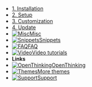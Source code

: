 - [1. Installation](install)
- [2. Setup](setup)
- [3. Customization](custom)
- [4. Update](update)
- [![Misc](https://icongr.am/clarity/layers.svg?size=16&color=808080)Misc](misc)
- [![Snippets](https://icongr.am/clarity/code.svg?size=16&color=808080)Snippets](snippets)
- [![FAQ](https://icongr.am/clarity/help-info.svg?size=16&color=808080)FAQ](faq)
- [![Video](https://icongr.am/clarity/video-gallery.svg?size=16&color=808080)Video tutorials](video)
- **Links**
- [![OpenThinking](https://icongr.am/feather/corner-down-right.svg?size=16&color=808080)OpenThinking](https://openthinking.net/?ref=ghsb)
- [![Themes](https://icongr.am/feather/corner-down-right.svg?size=16&color=808080)More themes](https://openthinking.net/shopify-themes/?ref=ghsb)
- [![Support](https://icongr.am/feather/message-square.svg?size=16&color=808080)Support](https://openthinking.net/help/?ref=ghsb)
